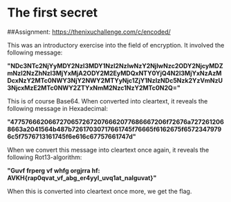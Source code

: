 # The first secret

##Assignment: 
https://thenixuchallenge.com/c/encoded/

This was an introductory exercise into the field of encryption. It involved the following message:

**"NDc3NTc2NjYyMDY2NzI3MDY1NzI2NzIwNzY2NjIwNzc2ODY2NjcyMDZmNzI2NzZhNzI3MjYxMjA2ODY2M2EyMDQxNTY0YjQ4N2I3MjYxNzAzMDcxNzY2MTc0NWY3NjY2NWY2MTYyNjc1ZjY1NzIzNDc5Nzk2YzVmNzU3NjcxMzE2MTc0NWY2ZTYxNmM2Nzc1NzY2MTc0N2Q="**

This is of course Base64. When converted into cleartext, it reveals the following message in Hexadecimal:

**"47757666206672706572672076662077686667206f72676a7272612068663a2041564b487b72617030717661745f76665f6162675f65723479796c5f7576713161745f6e616c67757661747d"**

When we convert this message into cleartext once again, it reveals the following Rot13-algorithm:

**"Guvf frperg vf whfg orgjrra hf: AVKH{rap0qvat_vf_abg_er4yyl_uvq1at_nalguvat}"**

When this is converted into cleartext once more, we get the flag.


